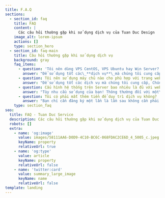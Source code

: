 ```yaml
---
title: F.A.Q
sections:
  - section_id: faq
    title: FAQ
    content: |
      Các câu hỏi thường gặp khi sử dụng dịch vụ của Tuan Duc Design
    image_alt: lorem-ipsum
    actions: []
    type: section_hero
  - section_id: faq-main
    title: Câu hỏi thường gặp khi sử dụng dịch vụ
    background: gray
    faq_items:
      - question: 'Tôi nên dùng VPS CentOS, VPS Ubuntu hay Win Server?'
        answer: "Để sử dụng tốt các\_**dịch vụ**\_mà chúng tôi cung cấp. Bạn nên sử dụng\_**VPS CentOS**, Trong trường hợp bạn chạy\_**ASP.net**. Bạn hãy sử dụng\_**VPS Win Server**.\n"
      - question: Tôi nên sử dụng máy chủ nào cho phù hợp với trang web của tôi?
        answer: "Để sử dụng tốt các dịch vụ mà chúng tôi cung cấp, Chúng tôi khuyên bạn nên\_**sử dụng máy chủ Nginx**\_hoặc\_**máy chủ LiteSpeed**, để đáp ứng mọi nhu cầu, Với\_**máy chủ Apache**\_nó tiêu tốn nhiều tài nguyên hơn, Nên chúng tôi sẽ không hỗ trợ khách hàng tối ưu trên máy chủ này.\n"
      - question: Cấu hình hệ thống trên Server bao nhiêu là đủ với website của tôi?
        answer: "Tùy nhu cầu sử dụng của bạn! Thông thường đối với một\_**website tin tức nhiều ảnh**\_như mã nguồn\_**WordPress**, Thì CPU thường là 2 CPU, Ram là 4GB và phân vùng hệ thống là 250GB Disk.\n"
      - question: Tôi có phải mất thêm tiền để duy trì dịch vụ không?
        answer: "Bạn chỉ cần đăng ký một lần là lần sau không cần phải đóng thêm\_**phí để duy trì các dịch vụ**\_bạn đã mua mà chúng tôi cung cấp nữa.\n"
    type: section_faq
seo:
  title: FAQ - Tuan Duc Service
  description: Các câu hỏi thường gặp khi sử dụng dịch vụ của Tuan Duc Design
  robots: []
  extra:
    - name: 'og:image'
      value: images/58111AA6-D0D9-4C10-BC6C-068FDAC2CE6D_4_5005_c.jpeg
      keyName: property
      relativeUrl: true
    - name: 'og:type'
      value: article
      keyName: property
      relativeUrl: false
    - name: 'twitter:card'
      value: summary_large_image
      keyName: name
      relativeUrl: false
template: landing
---
```

